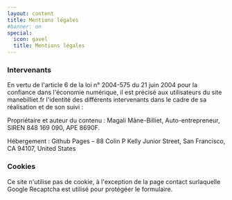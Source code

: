 ```yaml
---
layout: content
title: Mentions légales
#banner: on
special:
  icon: gavel
  title: Mentions légales
---
```


### Intervenants

En vertu de l'article 6 de la loi n° 2004-575 du 21 juin 2004 pour la confiance dans l'économie numérique, il est précisé aux utilisateurs du site manebilliet.fr l'identité des différents intervenants dans le cadre de sa réalisation et de son suivi :

Propriétaire et auteur du contenu&nbsp;: Magali Mâne-Billiet, Auto-entrepreneur, SIREN 848 169 090, APE 8690F.

Hébergement&nbsp;: Github Pages – 88 Colin P Kelly Junior Street, San Francisco, CA 94107, United States

### Cookies

Ce site n'utilise pas de cookie, à l'exception de la page contact surlaquelle Google Recaptcha est utilisé pour protégéer le formulaire.
